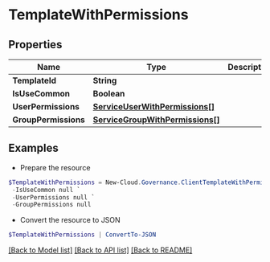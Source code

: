 # TemplateWithPermissions
## Properties

Name | Type | Description | Notes
------------ | ------------- | ------------- | -------------
**TemplateId** | **String** |  | [optional] 
**IsUseCommon** | **Boolean** |  | [optional] 
**UserPermissions** | [**ServiceUserWithPermissions[]**](ServiceUserWithPermissions.md) |  | [optional] 
**GroupPermissions** | [**ServiceGroupWithPermissions[]**](ServiceGroupWithPermissions.md) |  | [optional] 

## Examples

- Prepare the resource
```powershell
$TemplateWithPermissions = New-Cloud.Governance.ClientTemplateWithPermissions  -TemplateId null `
 -IsUseCommon null `
 -UserPermissions null `
 -GroupPermissions null
```

- Convert the resource to JSON
```powershell
$TemplateWithPermissions | ConvertTo-JSON
```

[[Back to Model list]](../README.md#documentation-for-models) [[Back to API list]](../README.md#documentation-for-api-endpoints) [[Back to README]](../README.md)

